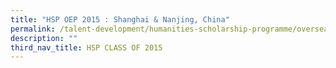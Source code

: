 ```yaml
---
title: "HSP OEP 2015 : Shanghai & Nanjing, China"
permalink: /talent-development/humanities-scholarship-programme/overseasexposure-education-gallery/2015-2/
description: ""
third_nav_title: HSP CLASS OF 2015
---
```

